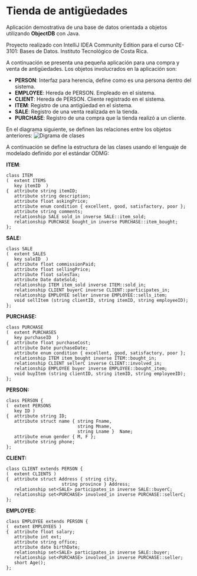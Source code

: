 # Tienda de antigüedades
Aplicación demostrativa de una base de datos orientada a objetos utilizando **ObjectDB** con Java.

Proyecto realizado con IntelliJ IDEA Community Edition para el curso CE-3101: Bases de Datos. Instituto Tecnológico de Costa Rica.

A continuación se presenta una pequeña aplicación para una compra y venta de antigüedades. Los objetos involucrados en la aplicación son:
* **PERSON**: Interfaz para herencia, define como es una persona dentro del sistema.
* **EMPLOYEE**: Hereda de PERSON. Empleado en el sistema.
* **CLIENT**: Hereda de PERSON. Cliente registrado en el sistema.
* **ITEM**: Registro de una antigüedad en el sistema.
* **SALE**: Registro de una venta realizada en la tienda.
* **PURCHASE**: Registro de una compra que la tienda realizó a un cliente.

En el diagrama siguiente, se definen las relaciones entre los objetos anteriores:
![Digrama de clases](https://i.imgur.com/hJDhj5z.png "Diagrama de clases")

A continuación se define la estructura de las clases usando el lenguaje de modelado definido por el estándar ODMG:

**ITEM**:
```
class ITEM
(  extent ITEMS
   key itemID  )
{  attribute string itemID;
   attribute string description;
   attribute float askingPrice;
   attribute enum condition { excellent, good, satisfactory, poor };
   attribute string comments;
   relationship SALE sold_in inverse SALE::item_sold;
   relationship PURCHASE bought_in inverse PURCHASE::item_bought;
};
```

**SALE:**
```
class SALE
(  extent SALES  
   key saleID  )
{  attribute float commissionPaid;
   attribute float sellingPrice;
   attribute float salesTax;
   attribute Date dateSold;
   relationship ITEM item_sold inverse ITEM::sold_in;
   relationship CLIENT buyerC inverse CLIENT::participates_in;
   relationship EMPLOYEE seller inverse EMPLOYEE::sells_item;
   void sellItem (string clientID, string itemID, string employeeID);
};
```

**PURCHASE:**
```
class PURCHASE 
(  extent PURCHASES
   key purchaseID  )
{  attribute float purchaseCost;
   attribute Date purchaseDate;
   attribute enum condition { excellent, good, satisfactory, poor }; 
   relationship ITEM item_bought inverse ITEM::bought_in;
   relationship CLIENT sellerC inverse CLIENT::involved_in;
   relationship EMPLOYEE buyer inverse EMPLOYEE::bought_item;
   void buyItem (string clientID, string itemID, string employeeID);
};
```

**PERSON:**
```
class PERSON {
(  extent PERSONS 
   key ID )
{  attribute string ID;
   attribute struct name { string Fname, 
                           string Mname,
                           string Lname }  Name;
   attribute enum gender { M, F };
   attribute string phone; 
};
```

**CLIENT:**
```
class CLIENT extends PERSON {
(  extent CLIENTS )
{  attribute struct Address { string city,
                     string province } Address;
   relationship set<SALE> participates_in inverse SALE::buyerC;
   relationship set<PURCHASE> involved_in inverse PURCHASE::sellerC;
};
```

**EMPLOYEE:**
```
class EMPLOYEE extends PERSON {
(  extent EMPLOYEES )
{  attribute float salary;
   attribute int ext;
   attribute string office;
   attribute date birthDate;
   relationship set<SALE> participates_in inverse SALE::buyer;
   relationship set<PURCHASE> involved_in inverse PURCHASE::seller;
   short Age();
};
```
